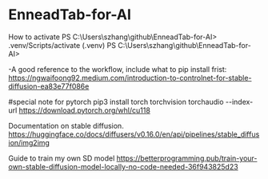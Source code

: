 # EnneadTab-for-AI


How to activate
PS C:\Users\szhang\github\EnneadTab-for-AI> .venv/Scripts/activate
(.venv) PS C:\Users\szhang\github\EnneadTab-for-AI> 



-A good reference to the workflow, include what to pip install frist:
https://ngwaifoong92.medium.com/introduction-to-controlnet-for-stable-diffusion-ea83e77f086e


#special note for pytorch
pip3 install torch torchvision torchaudio --index-url https://download.pytorch.org/whl/cu118


Documentation on stable diffusion.
https://huggingface.co/docs/diffusers/v0.16.0/en/api/pipelines/stable_diffusion/img2img


Guide to train my own SD model
https://betterprogramming.pub/train-your-own-stable-diffusion-model-locally-no-code-needed-36f943825d23